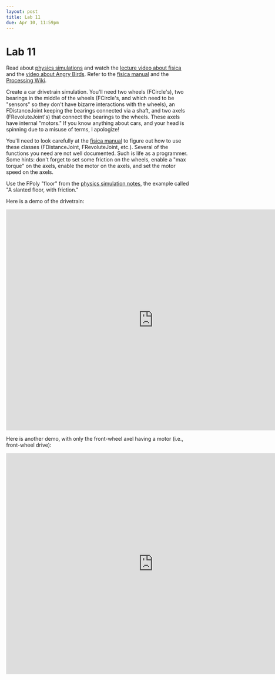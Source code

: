 ```yaml
---
layout: post
title: Lab 11
due: Apr 10, 11:59pm
---
```


# Lab 11

Read about [physics simulations](/guides/2013-03-31-physics.html) and
watch the [lecture video about fisica](FOO) and the
[video about Angry Birds](/videos/2013-04-03-fisica-angry-birds.html). Refer
to the
[fisica manual](http://www.ricardmarxer.com/fisica/reference/index.html)
and the
[Processing Wiki](http://wiki.processing.org/w/Fisica_/_JBox2D_physics_engine).

Create a car drivetrain simulation. You'll need two wheels
(FCircle's), two bearings in the middle of the wheels (FCircle's, and
which need to be "sensors" so they don't have bizarre interactions
with the wheels), an FDistanceJoint keeping the bearings connected via
a shaft, and two axels (FRevoluteJoint's) that connect the bearings to
the wheels. These axels have internal "motors." If you know anything
about cars, and your head is spinning due to a misuse of terms, I
apologize!

You'll need to look carefully at the
[fisica manual](http://www.ricardmarxer.com/fisica/reference/index.html)
to figure out how to use these classes (FDistanceJoint,
FRevoluteJoint, etc.). Several of the functions you need are not well
documented. Such is life as a programmer. Some hints: don't forget to
set some friction on the wheels, enable a "max torque" on the axels,
enable the motor on the axels, and set the motor speed on the axels.

Use the FPoly "floor" from the
[physics simulation notes](http://cse1211.artifice.cc/guides/2013-03-31-physics.html),
the example called "A slanted floor, with friction."

Here is a demo of the drivetrain:

<div style="text-align: center">
<iframe src="http://player.vimeo.com/video/63245109?title=0&amp;byline=0&amp;portrait=0&amp;color=ffffff" width="800" height="600" frameborder="0" webkitAllowFullScreen mozallowfullscreen allowFullScreen></iframe>
</div>
 
Here is another demo, with only the front-wheel axel having a motor
(i.e., front-wheel drive):

<div style="text-align: center">
<iframe src="http://player.vimeo.com/video/63245812?title=0&amp;byline=0&amp;portrait=0&amp;color=ffffff" width="800" height="600" frameborder="0" webkitAllowFullScreen mozallowfullscreen allowFullScreen></iframe>
</div>

